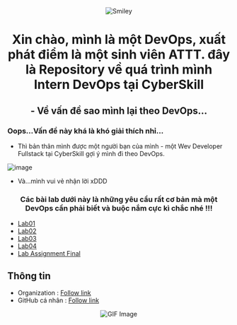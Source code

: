 <div align="center">
<div>
<img src="https://github.com/user-attachments/assets/2524a1eb-3fef-4577-a18e-f1dc528d5825" alt="Smiley" align="center">
</div>
</div>

<h1 align="center">Xin chào, mình là một DevOps, xuất phát điểm là một sinh viên ATTT. đây là Repository về quá trình mình Intern DevOps tại CyberSkill</h1>

<h2 align="center">- Về vấn đề sao mình lại theo DevOps...</h2>

### Oops...Vấn đề này khá là khó giải thích nhỉ...
- Thì bản thân mình được một người bạn của mình - một Wev Developer Fullstack tại CyberSkill gợi ý mình đi theo DevOps.

![image](https://github.com/user-attachments/assets/6971556d-7a0d-4704-adbc-c8b288af343e)

- Và...mình vui vẻ nhận lời xDDD


<h3 align="center">Các bài lab dưới này là những yêu cầu rất cơ bản mà một DevOps cần phải biết và buộc nắm cực kì chắc nhé !!!</h3>

- [Lab01](/Lab_01)
- [Lab02](/Lab_02)
- [Lab03](/Lab_03)
- [Lab04](/Lab_04)
- [Lab Assignment Final](/Lab_Assignment_Final/)

## Thông tin 
 - Organization : [Follow link](https://github.com/cyberskill-world)
 - GitHub cá nhân : [Follow link](https://github.com/uziii2208)

<div align="center">
    <img src="https://github.com/user-attachments/assets/f6a6e4e5-50e6-41d1-81b8-986edaa1a30e" alt="GIF Image">
</div>

